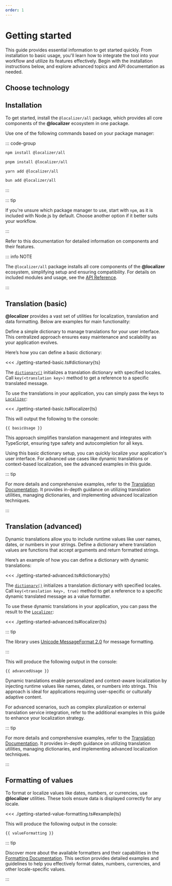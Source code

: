 ```yaml
---
order: 1
---
```


# Getting started

<script setup>
  import basicUsage from './getting-started-basic';
  import advancedUsage from './getting-started-advanced';
  import valueFormatting from './getting-started-value-formatting';
  import { VPFeatures } from 'vitepress/theme';
</script>

This guide provides essential information to get started quickly. From installation to basic usage, you'll learn how to integrate the tool into your workflow and utilize its features effectively. Begin with the installation instructions below, and explore advanced topics and API documentation as needed.

## Choose technology

<Cards>
    <Card :icon="{ src: '/typescript.svg', wrap: true }"
            title="Vanilla TypeScript"
            link="#installation"
        />
</Cards>

## Installation

To get started, install the `@localizer/all` package, which provides all core components of the **@localizer** ecosystem in one package.

Use one of the following commands based on your package manager:

::: code-group

```sh [npm]
npm install @localizer/all
```

```sh [pnpm]
pnpm install @localizer/all
```

```sh [yarn]
yarn add @localizer/all
```

```sh [bun]
bun add @localizer/all
```

:::

::: tip

If you're unsure which package manager to use, start with `npm`, as it is included with Node.js by default. Choose another option if it better suits your workflow.

:::

Refer to this documentation for detailed information on components and their features.

::: info NOTE

The `@localizer/all` package installs all core components of the **@localizer** ecosystem, simplifying setup and ensuring compatibility. For details on included modules and usage, see the [API Reference](../api/index.md).

:::

## Translation (basic) <Experimental/>

**@localizer** provides a vast set of utilities for localization, translation and data formatting. Below are examples for main functionality:

Define a simple dictionary to manage translations for your user interface. This centralized approach ensures easy maintenance and scalability as your application evolves.

Here’s how you can define a basic dictionary:

<<< ./getting-started-basic.ts#dictionary{ts}

The [`dictionary()`](../translation/dictionary.md) initializes a translation dictionary with specified locales. Call `key(<translation key>)` method to get a reference to a specific translated message.

To use the translations in your application, you can simply pass the keys to [`Localizer`](./localizer.md):

<<< ./getting-started-basic.ts#localizer{ts}

This will output the following to the console:

```console-vue
{{ basicUsage }}
```

This approach simplifies translation management and integrates with TypeScript, ensuring type safety and autocompletion for all keys.

Using this basic dictionary setup, you can quickly localize your application's user interface. For advanced use cases like dynamic translations or context-based localization, see the advanced examples in this guide.

::: tip

For more details and comprehensive examples, refer to the [Translation Documentation](../translation/index.md). It provides in-depth guidance on utilizing translation utilities, managing dictionaries, and implementing advanced localization techniques.

:::

## Translation (advanced) <Experimental/>

Dynamic translations allow you to include runtime values like user names, dates, or numbers in your strings. Define a dictionary where translation values are functions that accept arguments and return formatted strings.

Here’s an example of how you can define a dictionary with dynamic translations:

<<< ./getting-started-advanced.ts#dictionary{ts}

The [`dictionary()`](../translation/dictionary.md) initializes a translation dictionary with specified locales. Call `key(<translation key>, true)` method to get a reference to a specific dynamic translated message as a value formatter.

To use these dynamic translations in your application, you can pass the result to the [`Localizer`](./localizer.md):

<<< ./getting-started-advanced.ts#localizer{ts}

::: tip

The library uses [Unicode MessageFormat 2.0](https://messageformat.unicode.org/docs/quick-start/) for message formatting.

:::

This will produce the following output in the console:

```console-vue
{{ advancedUsage }}
```

Dynamic translations enable personalized and context-aware localization by injecting runtime values like names, dates, or numbers into strings. This approach is ideal for applications requiring user-specific or culturally adaptive content.

For advanced scenarios, such as complex pluralization or external translation service integration, refer to the additional examples in this guide to enhance your localization strategy.

::: tip

For more details and comprehensive examples, refer to the [Translation Documentation](../translation/index.md). It provides in-depth guidance on utilizing translation utilities, managing dictionaries, and implementing advanced localization techniques.

:::

## Formatting of values

To format or localize values like dates, numbers, or currencies, use **@localizer** utilities. These tools ensure data is displayed correctly for any locale.

<<< ./getting-started-value-formatting.ts#example{ts}

This will produce the following output in the console:

```console-vue
{{ valueFormatting }}
```

::: tip

Discover more about the available formatters and their capabilities in the [Formatting Documentation](../formatting/index.md). This section provides detailed examples and guidelines to help you effectively format dates, numbers, currencies, and other locale-specific values.

:::

